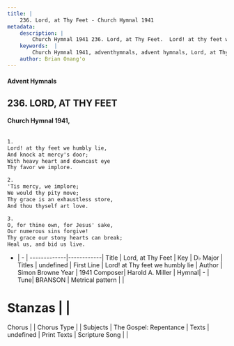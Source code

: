 ```yaml
---
title: |
    236. Lord, at Thy Feet - Church Hymnal 1941
metadata:
    description: |
        Church Hymnal 1941 236. Lord, at Thy Feet.  Lord! at thy feet we humbly lie,  And knock at mercy's door;  With heavy heart and downcast eye  Thy favor we implore.  
    keywords:  |
        Church Hymnal 1941, adventhymnals, advent hymnals, Lord, at Thy Feet, Lord! at Thy feet we humbly lie. 
    author: Brian Onang'o
---
```


#### Advent Hymnals
## 236. LORD, AT THY FEET
####  Church Hymnal 1941,

```txt

1.
Lord! at thy feet we humbly lie, 
And knock at mercy's door; 
With heavy heart and downcast eye 
Thy favor we implore. 

2.
'Tis mercy, we implore; 
We would thy pity move; 
Thy grace is an exhaustless store, 
And thou thyself art love. 

3.
O, for thine own, for Jesus' sake, 
Our numerous sins forgive! 
Thy grace our stony hearts can break; 
Heal us, and bid us live.


```

- |   -  |
-------------|------------|
Title | Lord, at Thy Feet |
Key | D♭ Major |
Titles | undefined |
First Line | Lord! at Thy feet we humbly lie |
Author | Simon Browne
Year | 1941
Composer| Harold A. Miller |
Hymnal|  - |
Tune| BRANSON |
Metrical pattern | |
# Stanzas |  |
Chorus |  |
Chorus Type |  |
Subjects | The Gospel: Repentance |
Texts | undefined |
Print Texts | 
Scripture Song |  |
    
